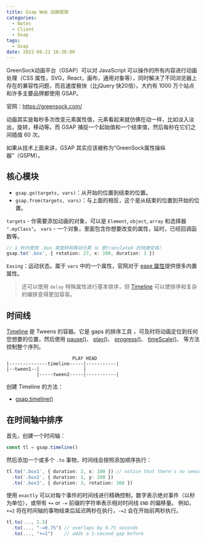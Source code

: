```yaml
---
title: Gsap Web 动画框架
categories:
  - Notes
  - Client
  - Gsap
tags:
  - Gsap
date: 2022-08-22 16:36:00
---
```


GreenSock动画平台（GSAP）可以对 JavaScript 可以操作的所有内容进行动画处理（CSS 属性，SVG，React，画布，通用对象等），同时解决了不同浏览器上存在的兼容性问题，而且速度极快（比jQuery 快20倍）。大约有 1000 万个站点和许多主要品牌都使用 GSAP。

官网：https://greensock.com/

<!-- more -->

动画其实是每秒多次改变元素属性值，元素看起来就仿佛在动一样，比如淡入淡出，旋转，移动等。而 GSAP 捕捉一个起始值和一个结束值，然后每秒在它们之间插值 60 次。

如果从技术上面来讲，GSAP 其实应该被称为“GreenSock属性操纵器”（GSPM）。

## 核心模块

- `gsap.go(targets, vars)`：从开始的位置到结束的位置。
- `gsap.from(targets, vars)`：与上面的相反，这个是从结束的位置到开始的位置。

`targets` - 你需要添加动画的对象，可以是 `Element`, `object`, `array` 和选择器 `".myClass"`。
`vars` - 一个对象，里面包含你想要改变的属性，延时，已经回调函数等。

```ts
// 1 秒内使用 .box 类旋转和移动元素（x 是translateX 的快捷变体）
gsap.to('.box', { rotation: 27, x: 100, duration: 1 })
```

<hairy-codepen slug-hash="wvwEOZL" user="GreenSock" default-tab="html,result" />

`Easing`：运动状态。属于 `vars` 中的一个属性，官网对于 [ease 属性](https://greensock.com/docs/v3/Eases)提供很多内置属性。

> 还可以使用 `delay` 特殊属性进行基本排序，但 [Timeline](https://greensock.com/docs/v3/GSAP/Timeline) 可以使排序和复杂的编排变得更加容易。

## 时间线

[Timeline](https://greensock.com/docs/v3/GSAP/Timeline) 
是 Tweens 的容器。它是 gaps 的排序工具 ，可及时将动画定位到任何您想要的位置，然后使用 
[pause()](https://greensock.com/docs/v3/GSAP/Timeline/pause())、
[play()](https://greensock.com/docs/v3/GSAP/Timeline/play())、
[progress()](https://greensock.com/docs/v3/GSAP/Timeline/progress())、
[timeScale()](https://greensock.com/docs/v3/GSAP/Timeline/timeScale())、
等方法控制整个序列。

```
                        PLAY HEAD
|--------------timeline-----|-----------|
|--tween1--|                |
           |-----tween2-----|-----------|
```

创建 Timeline 的方法：

- [gsap.timeline()](https://greensock.com/docs/v3/GSAP/gsap.timeline())

## 在时间轴中排序

首先，创建一个时间轴：

```ts
const tl = gsap.timeline()
```

然后添加一个或多个 `.to` 事物，时间线会按照添加顺序执行：

```ts
tl.to('.box1', { duration: 2, x: 100 }) // notice that there's no semicolon!
  .to('.box2', { duration: 1, y: 200 })
  .to('.box3', { duration: 3, rotation: 360 })
```

<hairy-codepen slug-hash="gOYdyYE" user="GreenSock" default-tab="html,result" />

使用 `exactly` 可以对每个事件的时间线进行精确控制，数字表示绝对事件（以秒为单位），或带有 `+=` or `-=` 前缀的字符串表示相对时间线 `END` 的偏移量。
例如，`+=2` 将在时间轴的事物结束后延迟两秒在执行，`-=2` 会在开始前两秒执行。

```javascript
tl.to(..., 1.5)
  .to(..., "-=0.75") // overlaps by 0.75 seconds
  .to(..., "+=1")    // adds a 1-second gap before
```

